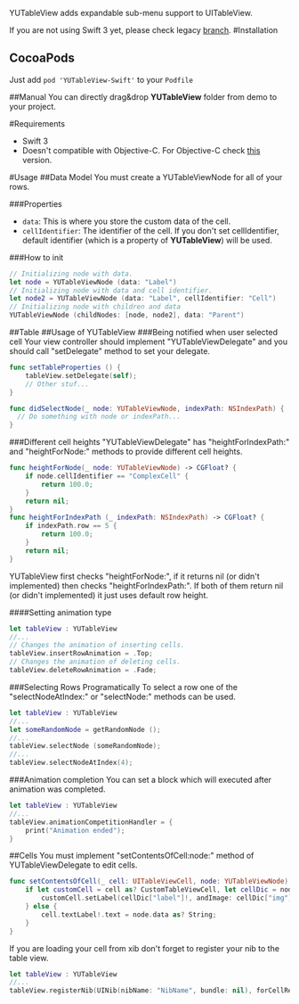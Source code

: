 YUTableView adds expandable sub-menu support to UITableView.

If you are not using Swift 3 yet, please check legacy [branch](https://github.com/ujell/YUTableView-Swift/tree/LegacySwift).
#Installation
## CocoaPods
Just add `pod 'YUTableView-Swift'` to your `Podfile`

##Manual
You can directly drag&drop **YUTableView** folder from demo to your project.

#Requirements
* Swift 3
* Doesn't compatible with Objective-C. For Objective-C check [this](https://github.com/ujell/YUTableView) version. 

#Usage
##Data Model
You must create a YUTableViewNode for all of your rows.

###Properties
* ```data```: This is where you store the custom data of the cell.
* ```cellIdentifier```: The identifier of the cell. If you don't set cellIdentifier, default identifier (which is a property of **YUTableView**) will be used.

###How to init
```Swift
// Initializing node with data.
let node = YUTableViewNode (data: "Label")
// Initializing node with data and cell identifier.
let node2 = YUTableViewNode (data: "Label", cellIdentifier: "Cell")
// Initializing node with children and data
YUTableViewNode (childNodes: [node, node2], data: "Parent")
```

##Table
##Usage of YUTableView
###Being notified when user selected cell
Your view controller should implement "YUTableViewDelegate" and you should call "setDelegate" method to set your delegate.
```Swift
func setTableProperties () {
    tableView.setDelegate(self);
    // Other stuf...
}

func didSelectNode(_ node: YUTableViewNode, indexPath: NSIndexPath) {
  // Do something with node or indexPath...
}
 ```

###Different cell heights
"YUTableViewDelegate" has "heightForIndexPath:" and "heightForNode:" methods to provide different cell heights.
```Swift
func heightForNode(_ node: YUTableViewNode) -> CGFloat? {
    if node.cellIdentifier == "ComplexCell" {
        return 100.0;
    }
    return nil;
}
func heightForIndexPath (_ indexPath: NSIndexPath) -> CGFloat? {
    if indexPath.row == 5 {
        return 100.0;
    }
    return nil;
}
```

YUTableView first checks "heightForNode:", if it returns nil (or didn't implemented) then checks "heightForIndexPath:". If both of them return nil (or didn't implemented) it just uses default row height.

####Setting animation type
```Swift
let tableView : YUTableView
//...
// Changes the animation of inserting cells.
tableView.insertRowAnimation = .Top;
// Changes the animation of deleting cells.
tableView.deleteRowAnimation = .Fade;
```

###Selecting Rows Programatically 
To select a row one of the "selectNodeAtIndex:"  or "selectNode:" methods can be used. 
```Swift
let tableView : YUTableView
//...
let someRandomNode = getRandomNode ();
//...
tableView.selectNode (someRandomNode);
//...
tableView.selectNodeAtIndex(4);
```

###Animation completion
You can set a block which will executed after animation was completed.
```Swift
let tableView : YUTableView
//...
tableView.animationCompetitionHandler = {
    print("Animation ended");
}
```

##Cells
You must implement "setContentsOfCell:node:" method of YUTableViewDelegate to edit cells.
```Swift
func setContentsOfCell(_ cell: UITableViewCell, node: YUTableViewNode) {
    if let customCell = cell as? CustomTableViewCell, let cellDic = node.data as? [String:String] {
        customCell.setLabel(cellDic["label"]!, andImage: cellDic["img"]!);
    } else {
        cell.textLabel!.text = node.data as? String;
    }
}
```

If you are loading your cell from xib don't forget to register your nib to the table view.
```Swift
let tableView : YUTableView
//...
tableView.registerNib(UINib(nibName: "NibName", bundle: nil), forCellReuseIdentifier: "Identifier");
```
